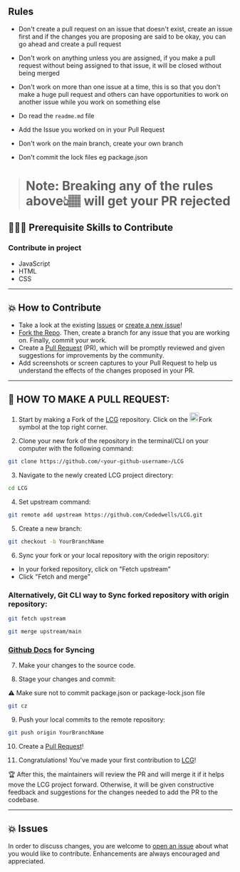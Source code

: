 ## Rules

- Don't create a pull request on an issue that doesn't exist, create an issue first and if the changes you are proposing are said to be okay, you can go ahead and create a pull request

- Don't work on anything unless you are assigned, if you make a pull request without being assigned to that issue, it will be closed without being merged

- Don't work on more than one issue at a time, this is so that you don't make a huge pull request and others can have opportunities to work on another issue while you work on something else

- Do read the `readme.md` file

- Add the Issue you worked on in your Pull Request 

- Don't work on the main branch, create your own branch

- Don't commit the lock files eg package.json


> # Note: Breaking any of the rules above👆🏽 will get your PR rejected

## 👩🏽‍💻 Prerequisite Skills to Contribute

### Contribute in project

- JavaScript
- HTML
- CSS

---

## 💥 How to Contribute

- Take a look at the existing [Issues](https://github.com/Codedwells/LCG/issues) or [create a new issue](https://github.com/Codedwells/LCG/issues/new/choose)!
- [Fork the Repo](https://github.com/Codedwells/LCG/fork). Then, create a branch for any issue that you are working on. Finally, commit your work.
- Create a [Pull Request](https://github.com/Codedwells/LCG/compare) (PR), which will be promptly reviewed and given suggestions for improvements by the community.
- Add screenshots or screen captures to your Pull Request to help us understand the effects of the changes proposed in your PR.

---

## 🌟 HOW TO MAKE A PULL REQUEST:

1. Start by making a Fork of the [LCG](https://github.com/Codedwells/LCG) repository. Click on the <a href="https://github.com/Codedwells/LCG/fork"><img src="https://i.imgur.com/G4z1kEe.png" height="21" width="21"></a>Fork symbol at the top right corner.

2. Clone your new fork of the repository in the terminal/CLI on your computer with the following command:

```bash
git clone https://github.com/<your-github-username>/LCG
```

3. Navigate to the newly created LCG project directory:

```bash
cd LCG
```

4. Set upstream command:

```bash
git remote add upstream https://github.com/Codedwells/LCG.git
```

5. Create a new branch:

```bash
git checkout -b YourBranchName
```

6. Sync your fork or your local repository with the origin repository:

- In your forked repository, click on "Fetch upstream"
- Click "Fetch and merge"

### Alternatively, Git CLI way to Sync forked repository with origin repository:

```bash
git fetch upstream
```

```bash
git merge upstream/main
```

### [Github Docs](https://docs.github.com/en/github/collaborating-with-pull-requests/addressing-merge-conflicts/resolving-a-merge-conflict-on-github) for Syncing

7. Make your changes to the source code.

8. Stage your changes and commit:

⚠️ Make sure not to commit package.json or package-lock.json file

```bash
git cz
```

9. Push your local commits to the remote repository:

```bash
git push origin YourBranchName
```

10. Create a [Pull Request](https://help.github.com/en/github/collaborating-with-issues-and-pull-requests/creating-a-pull-request)!

11. Congratulations! You've made your first contribution to [LCG](https://github.com/Codedwells/LCG/graphs/contributors)!

🏆 After this, the maintainers will review the PR and will merge it if it helps move the LCG project forward. Otherwise, it will be given constructive feedback and suggestions for the changes needed to add the PR to the codebase.

---

## 💥 Issues

In order to discuss changes, you are welcome to [open an issue](https://github.com/Codedwells/LCG/issues/new/choose) about what you would like to contribute. Enhancements are always encouraged and appreciated.